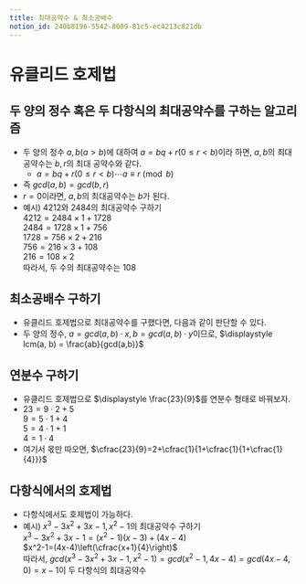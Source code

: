 ```yaml
---
title: 최대공약수 & 최소공배수
notion_id: 240b8196-5542-8089-81c5-ec4213c821db
---
```

  
# 유클리드 호제법  
  
  
## 두 양의 정수 혹은 두 다항식의 최대공약수를 구하는 알고리즘  
  
- 두 양의 정수 $a, b (a > b)$에 대하여 $a=bq+r(0\le r<b)$이라 하면, $a, b$의 최대공약수는 $b,r$의 최대 공약수와 같다.  
    - $a=bq+r(0\le r<b) \cdots a \equiv r\pmod b$  
- 즉 $gcd(a, b) = gcd(b, r)$  
- $r=0$이라면, $a,b$의 최대공약수는 $b$가 된다.  
- 예시) $4212$와 $2484$의 최대공약수 구하기  
$4212=2484 \times1+1728$  
$2484=1728 \times1+756$  
$1728=756 \times2+216$  
$756=216 \times3+108$  
$216=108 \times2$  
따라서, 두 수의 최대공약수는 108  
  
## 최소공배수 구하기  
  
- 유클리드 호제법으로 최대공약수를 구했다면, 다음과 같이 판단할 수 있다.  
- 두 양의 정수, $\displaystyle a = gcd(a,b) \cdot x, b = gcd(a,b) \cdot y$이므로, $\displaystyle lcm(a, b) = \frac{ab}{gcd(a,b)}$  
  
## 연분수 구하기  
  
- 유클리드 호제법으로 $\displaystyle \frac{23}{9}$를 연분수 형태로 바꿔보자.  
- $23 = 9 \cdot 2 + 5$  
$9 = 5 \cdot 1 + 4$  
$5 = 4 \cdot 1 + 1$  
$4 = 1 \cdot 4$  
- 여기서 몫만 따오면, $\cfrac{23}{9}=2+\cfrac{1}{1+\cfrac{1}{1+\cfrac{1}{4}}}$  
  
## 다항식에서의 호제법  
  
- 다항식에서도 호제법이 가능하다.  
- 예시) $x^3 -3x^2 +3x-1, x^2-1$의 최대공약수 구하기  
$x^3 -3x^2 +3x-1=(x^2-1)(x-3) + (4x-4)$  
$x^2-1=(4x-4)\left(\cfrac{x+1}{4}\right)$  
따라서, $gcd(x^3 -3x^2 +3x-1, x^2-1)= gcd(x^2-1,4x-4)=gcd(4x-4,0)=x-1$이 두 다항식의 최대공약수  
